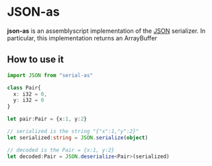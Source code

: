 # JSON-as

**json-as** is an assemblyscript implementation of the [JSON](json.org) serializer. In particular,
this implementation returns an ArrayBuffer


## How to use it

```ts
import JSON from "serial-as"

class Pair{
  x: i32 = 0,
  y: i32 = 0
}

let pair:Pair = {x:1, y:2}

// serialized is the string "{"x":1,"y":2}"
let serialized:string = JSON.serialize(object)  

// decoded is the Pair = {x:1, y:2}
let decoded:Pair = JSON.deserialize<Pair>(serialized)  
```